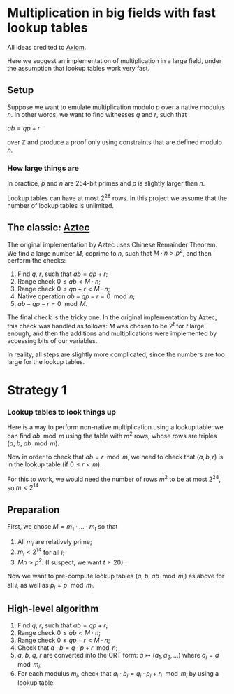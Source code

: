 # Multiplication in big fields with fast lookup tables

All ideas credited to [Axiom](https://github.com/axiom-crypto).

Here we suggest an implementation of multiplication in a large field, under the assumption that lookup tables work very fast.

## Setup

Suppose we want to emulate multiplication modulo $p$ over a native modulus $n$. In other words, we want to find witnesses $q$ and $r$, such that

$ab = qp + r$

over $\mathbb Z$ and produce a proof only using constraints that are defined modulo $n$.

### How large things are

In practice, $p$ and $n$ are $254$-bit primes and $p$ is slightly larger than $n$. 

Lookup tables can have at most $2^{28}$ rows. In this project we assume that the number of lookup tables is unlimited.

## The classic: [Aztec](https://hackmd.io/@arielg/B13JoihA8)

The original implementation by Aztec uses Chinese Remainder Theorem. We find a large number $M$, coprime to $n$, such that $M\cdot n > p^2$, and then perform the checks:

1. Find $q$, $r$, such that $ab = qp + r$;
2. Range check $0 \le ab < M\cdot n$;
3. Range check $0 \le qp + r < M\cdot n$;
4. Native operation $ab - qp - r = 0 \mod n$;
5. $ab - qp - r = 0 \mod M$.

The final check is the tricky one. In the original implementation by Aztec, this check was handled as follows: $M$ was chosen to be $2^t$ for $t$ large enough, and then the additions and multiplications were implemented by accessing bits of our variables.

In reality, all steps are slightly more complicated, since the numbers are too large for the lookup tables.


# Strategy 1

### Lookup tables to look things up 

Here is a way to perform non-native multiplication using a lookup table: we can find $ab \mod m$ using the  table with $m^2$ rows, whose rows are triples $(a,\; b,\; ab \mod m)$.

Now in order to check that $ab = r \mod m$, we need to check that $(a, b, r)$ is in the lookup table (if $0\le r < m$).

For this to work, we would need the number of rows $m^2$ to be at most $2^{28}$, so $m < 2^{14}$

## Preparation

First, we chose $M = m_1\cdot \ldots \cdot m_t$ so that
1. All $m_i$ are relatively prime;
2. $m_i < 2^{14}$ for all $i$;
3. $Mn > p^2$.
(I suspect, we want $t \ge 20$).

Now we want to pre-compute lookup tables $(a,\; b,\; ab \mod m_i)$ as above for all $i$, as well as $p_i = p \mod m_i.$

## High-level algorithm

1. Find $q$, $r$, such that $ab = qp + r$;
2. Range check $0 \le ab < M\cdot n$;
3. Range check $0 \le qp + r < M\cdot n$;
4. Check that $a \cdot b =  q \cdot p + r \mod n$;
5. $a$, $b$, $q$, $r$ are converted into the CRT form: $a \mapsto (a_1, a_2, \ldots)$ where $a_i = a \mod m_i$;
6. For each modulus $m_i$, check that $a_i \cdot b_i =  q_i \cdot p_i + r_i \mod m_i$ by using a lookup table.


